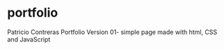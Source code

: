 # portfolio
Patricio Contreras Portfolio Version 01- simple page made with html, CSS and JavaScript
